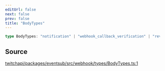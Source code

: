 ```yaml
---
editUrl: false
next: false
prev: false
title: "BodyTypes"
---
```


```ts
type BodyTypes: "notification" | "webhook_callback_verification" | "revocation";
```

## Source

[twitchapi/packages/eventsub/src/webhook/types/BodyTypes.ts:1](https://github.com/pablornc/twitchapi//blob/3baa008ac8be1133cbb9253985d5d4cd48b4e780/packages/eventsub/src/webhook/types/BodyTypes.ts#L1)
